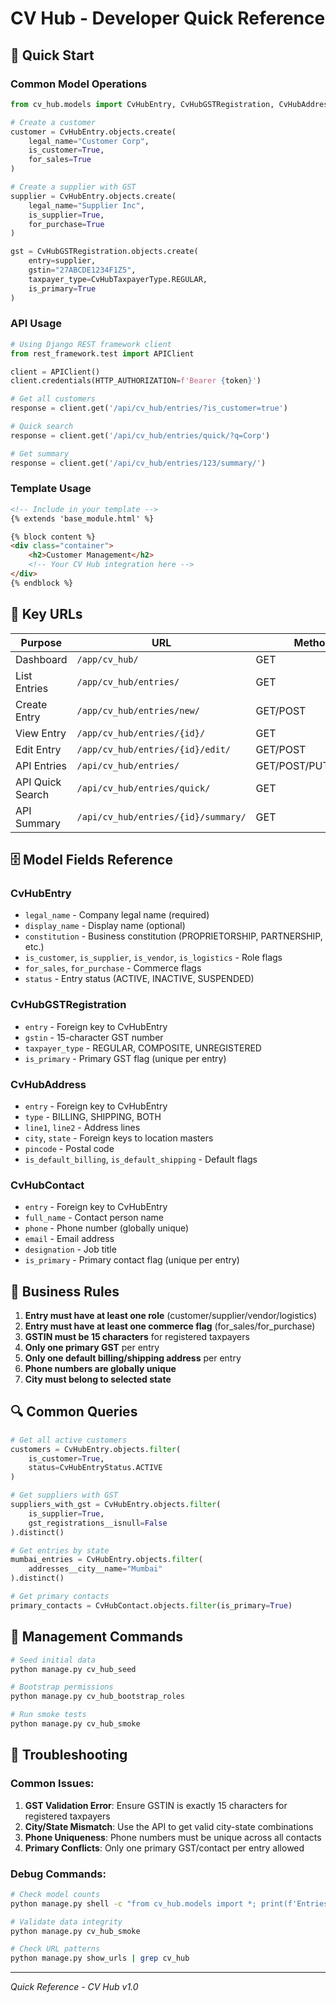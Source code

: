 # CV Hub - Developer Quick Reference

## 🚀 Quick Start

### Common Model Operations

```python
from cv_hub.models import CvHubEntry, CvHubGSTRegistration, CvHubAddress, CvHubContact

# Create a customer
customer = CvHubEntry.objects.create(
    legal_name="Customer Corp",
    is_customer=True,
    for_sales=True
)

# Create a supplier with GST
supplier = CvHubEntry.objects.create(
    legal_name="Supplier Inc",
    is_supplier=True,
    for_purchase=True
)

gst = CvHubGSTRegistration.objects.create(
    entry=supplier,
    gstin="27ABCDE1234F1Z5",
    taxpayer_type=CvHubTaxpayerType.REGULAR,
    is_primary=True
)
```

### API Usage

```python
# Using Django REST framework client
from rest_framework.test import APIClient

client = APIClient()
client.credentials(HTTP_AUTHORIZATION=f'Bearer {token}')

# Get all customers
response = client.get('/api/cv_hub/entries/?is_customer=true')

# Quick search
response = client.get('/api/cv_hub/entries/quick/?q=Corp')

# Get summary
response = client.get('/api/cv_hub/entries/123/summary/')
```

### Template Usage

```html
<!-- Include in your template -->
{% extends 'base_module.html' %}

{% block content %}
<div class="container">
    <h2>Customer Management</h2>
    <!-- Your CV Hub integration here -->
</div>
{% endblock %}
```

## 🔧 Key URLs

| Purpose | URL | Method |
|---------|-----|--------|
| Dashboard | `/app/cv_hub/` | GET |
| List Entries | `/app/cv_hub/entries/` | GET |
| Create Entry | `/app/cv_hub/entries/new/` | GET/POST |
| View Entry | `/app/cv_hub/entries/{id}/` | GET |
| Edit Entry | `/app/cv_hub/entries/{id}/edit/` | GET/POST |
| API Entries | `/api/cv_hub/entries/` | GET/POST/PUT/DELETE |
| API Quick Search | `/api/cv_hub/entries/quick/` | GET |
| API Summary | `/api/cv_hub/entries/{id}/summary/` | GET |

## 🗄️ Model Fields Reference

### CvHubEntry
- `legal_name` - Company legal name (required)
- `display_name` - Display name (optional)
- `constitution` - Business constitution (PROPRIETORSHIP, PARTNERSHIP, etc.)
- `is_customer`, `is_supplier`, `is_vendor`, `is_logistics` - Role flags
- `for_sales`, `for_purchase` - Commerce flags
- `status` - Entry status (ACTIVE, INACTIVE, SUSPENDED)

### CvHubGSTRegistration
- `entry` - Foreign key to CvHubEntry
- `gstin` - 15-character GST number
- `taxpayer_type` - REGULAR, COMPOSITE, UNREGISTERED
- `is_primary` - Primary GST flag (unique per entry)

### CvHubAddress
- `entry` - Foreign key to CvHubEntry
- `type` - BILLING, SHIPPING, BOTH
- `line1`, `line2` - Address lines
- `city`, `state` - Foreign keys to location masters
- `pincode` - Postal code
- `is_default_billing`, `is_default_shipping` - Default flags

### CvHubContact
- `entry` - Foreign key to CvHubEntry
- `full_name` - Contact person name
- `phone` - Phone number (globally unique)
- `email` - Email address
- `designation` - Job title
- `is_primary` - Primary contact flag (unique per entry)

## 🎯 Business Rules

1. **Entry must have at least one role** (customer/supplier/vendor/logistics)
2. **Entry must have at least one commerce flag** (for_sales/for_purchase)
3. **GSTIN must be 15 characters** for registered taxpayers
4. **Only one primary GST** per entry
5. **Only one default billing/shipping address** per entry
6. **Phone numbers are globally unique**
7. **City must belong to selected state**

## 🔍 Common Queries

```python
# Get all active customers
customers = CvHubEntry.objects.filter(
    is_customer=True, 
    status=CvHubEntryStatus.ACTIVE
)

# Get suppliers with GST
suppliers_with_gst = CvHubEntry.objects.filter(
    is_supplier=True,
    gst_registrations__isnull=False
).distinct()

# Get entries by state
mumbai_entries = CvHubEntry.objects.filter(
    addresses__city__name="Mumbai"
).distinct()

# Get primary contacts
primary_contacts = CvHubContact.objects.filter(is_primary=True)
```

## 🔧 Management Commands

```bash
# Seed initial data
python manage.py cv_hub_seed

# Bootstrap permissions
python manage.py cv_hub_bootstrap_roles

# Run smoke tests
python manage.py cv_hub_smoke
```

## 🚨 Troubleshooting

### Common Issues:

1. **GST Validation Error**: Ensure GSTIN is exactly 15 characters for registered taxpayers
2. **City/State Mismatch**: Use the API to get valid city-state combinations
3. **Phone Uniqueness**: Phone numbers must be unique across all contacts
4. **Primary Conflicts**: Only one primary GST/contact per entry allowed

### Debug Commands:

```bash
# Check model counts
python manage.py shell -c "from cv_hub.models import *; print(f'Entries: {CvHubEntry.objects.count()}')"

# Validate data integrity
python manage.py cv_hub_smoke

# Check URL patterns
python manage.py show_urls | grep cv_hub
```

---
*Quick Reference - CV Hub v1.0*
